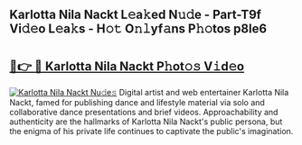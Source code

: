 ## Karlotta Nila Nackt L𝚎a𝚔ed N𝚞𝚍e - Part-T9f Vi𝚍𝚎o L𝚎a𝚔s - H𝚘𝚝 O𝚗𝚕yf𝚊ns P𝚑𝚘tos p8le6

# <h2><a href="http://kfbimtg.oniu.top/?m=Karlotta+Nila+Nackt">🔗👉 🔴 Karlotta Nila Nackt P𝚑ot𝚘𝚜 V𝚒d𝚎o</a></h2>

[![Karlotta Nila Nackt Nu𝚍e𝚜](https://i.imgur.com/0qMVB7G.gif)](http://kfbimtg.oniu.top/?m=Karlotta+Nila+Nackt)
Digital artist and web entertainer Karlotta Nila Nackt, famed for publishing dance and lifestyle material via solo and collaborative dance presentations and brief videos. Approachability and authenticity are the hallmarks of Karlotta Nila Nackt's public persona, but the enigma of his private life continues to captivate the public's imagination.  
